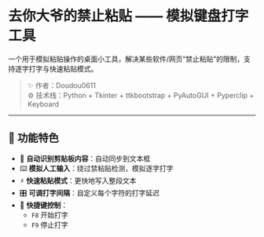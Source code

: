 # 去你大爷的禁止粘贴 —— 模拟键盘打字工具

一个用于模拟粘贴操作的桌面小工具，解决某些软件/网页“禁止粘贴”的限制，支持逐字打字与快速粘贴模式。

> ✨ 作者：Doudou0611  
> ⚙️ 技术栈：Python + Tkinter + ttkbootstrap + PyAutoGUI + Pyperclip + Keyboard

---

## 🎯 功能特色

- 📝 **自动识别剪贴板内容**：自动同步到文本框
- ⌨️ **模拟人工输入**：绕过禁粘贴检测，模拟逐字打字
- ⚡ **快速粘贴模式**：更快地写入整段文本
- 🎛️ **可调打字间隔**：自定义每个字符的打字延迟
- 🧠 **快捷键控制**：
  - `F8` 开始打字
  - `F9` 停止打字
